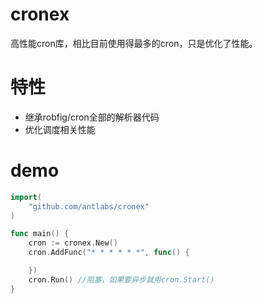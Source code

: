 # cronex
高性能cron库，相比目前使用得最多的cron，只是优化了性能。

# 特性
* 继承robfig/cron全部的解析器代码
* 优化调度相关性能

# demo
```go
import(
    "github.com/antlabs/cronex"
)

func main() {
    cron := cronex.New()
    cron.AddFunc("* * * * * *", func() {

    })
    cron.Run() //阻塞，如果要异步就用cron.Start()
}
```
